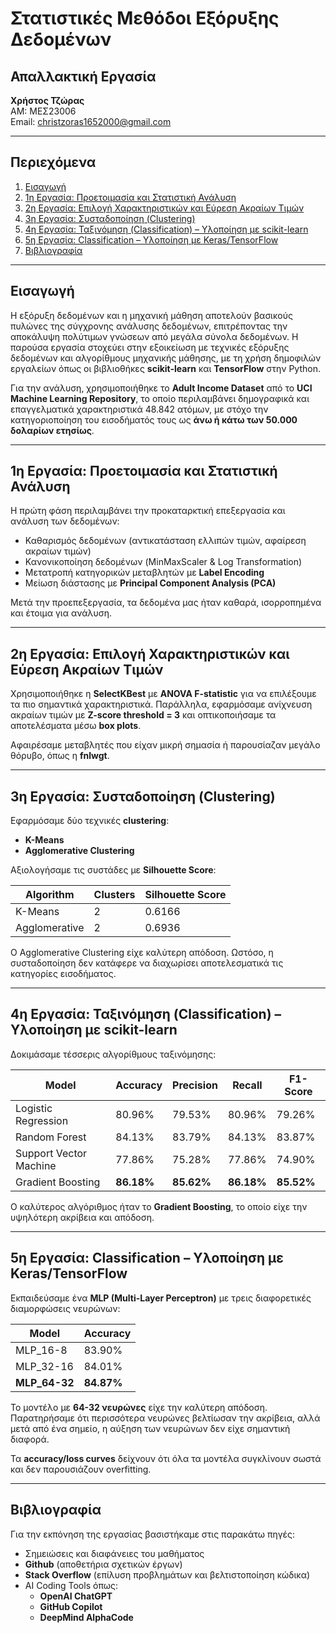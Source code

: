 # Στατιστικές Μεθόδοι Εξόρυξης Δεδομένων

## Απαλλακτική Εργασία

**Χρήστος Τζώρας**  
ΑΜ: ΜΕΣ23006  
Email: christzoras1652000@gmail.com  

---

## Περιεχόμενα

1. [Εισαγωγή](#εισαγωγή)
2. [1η Εργασία: Προετοιμασία και Στατιστική Ανάλυση](#1η-εργασία-προετοιμασία-και-στατιστική-ανάλυση)
3. [2η Εργασία: Επιλογή Χαρακτηριστικών και Εύρεση Ακραίων Τιμών](#2η-εργασία-επιλογή-χαρακτηριστικών-και-εύρεση-ακραίων-τιμών)
4. [3η Εργασία: Συσταδοποίηση (Clustering)](#3η-εργασία-συσταδοποίηση-clustering)
5. [4η Εργασία: Ταξινόμηση (Classification) – Υλοποίηση με scikit-learn](#4η-εργασία-ταξινόμηση-classification-–-υλοποίηση-με-scikit-learn)
6. [5η Εργασία: Classification – Υλοποίηση με Keras/TensorFlow](#5η-εργασία-classification-–-υλοποίηση-με-kerastensorflow)
7. [Βιβλιογραφία](#βιβλιογραφία)

---

## Εισαγωγή

Η εξόρυξη δεδομένων και η μηχανική μάθηση αποτελούν βασικούς πυλώνες της σύγχρονης ανάλυσης δεδομένων, επιτρέποντας την αποκάλυψη πολύτιμων γνώσεων από μεγάλα σύνολα δεδομένων. Η παρούσα εργασία στοχεύει στην εξοικείωση με τεχνικές εξόρυξης δεδομένων και αλγορίθμους μηχανικής μάθησης, με τη χρήση δημοφιλών εργαλείων όπως οι βιβλιοθήκες **scikit-learn** και **TensorFlow** στην Python.

Για την ανάλυση, χρησιμοποιήθηκε το **Adult Income Dataset** από το **UCI Machine Learning Repository**, το οποίο περιλαμβάνει δημογραφικά και επαγγελματικά χαρακτηριστικά 48.842 ατόμων, με στόχο την κατηγοριοποίηση του εισοδήματός τους ως **άνω ή κάτω των 50.000 δολαρίων ετησίως**.

---

## 1η Εργασία: Προετοιμασία και Στατιστική Ανάλυση

Η πρώτη φάση περιλαμβάνει την προκαταρκτική επεξεργασία και ανάλυση των δεδομένων:

- Καθαρισμός δεδομένων (αντικατάσταση ελλιπών τιμών, αφαίρεση ακραίων τιμών)
- Κανονικοποίηση δεδομένων (MinMaxScaler & Log Transformation)
- Μετατροπή κατηγορικών μεταβλητών με **Label Encoding**
- Μείωση διάστασης με **Principal Component Analysis (PCA)**

Μετά την προεπεξεργασία, τα δεδομένα μας ήταν καθαρά, ισορροπημένα και έτοιμα για ανάλυση.

---

## 2η Εργασία: Επιλογή Χαρακτηριστικών και Εύρεση Ακραίων Τιμών

Χρησιμοποιήθηκε η **SelectKBest** με **ANOVA F-statistic** για να επιλέξουμε τα πιο σημαντικά χαρακτηριστικά. Παράλληλα, εφαρμόσαμε ανίχνευση ακραίων τιμών με **Z-score threshold = 3** και οπτικοποιήσαμε τα αποτελέσματα μέσω **box plots**. 

Αφαιρέσαμε μεταβλητές που είχαν μικρή σημασία ή παρουσίαζαν μεγάλο θόρυβο, όπως η **fnlwgt**.

---

## 3η Εργασία: Συσταδοποίηση (Clustering)

Εφαρμόσαμε δύο τεχνικές **clustering**:

- **K-Means**
- **Agglomerative Clustering**

Αξιολογήσαμε τις συστάδες με **Silhouette Score**:

| Algorithm     | Clusters | Silhouette Score |
|--------------|---------|----------------|
| K-Means      | 2       | 0.6166         |
| Agglomerative | 2       | 0.6936         |

Ο Agglomerative Clustering είχε καλύτερη απόδοση. Ωστόσο, η συσταδοποίηση δεν κατάφερε να διαχωρίσει αποτελεσματικά τις κατηγορίες εισοδήματος.

---

## 4η Εργασία: Ταξινόμηση (Classification) – Υλοποίηση με scikit-learn

Δοκιμάσαμε τέσσερις αλγορίθμους ταξινόμησης:

| Model                 | Accuracy | Precision | Recall | F1-Score |
|----------------------|----------|----------|--------|----------|
| Logistic Regression | 80.96%   | 79.53%   | 80.96% | 79.26%   |
| Random Forest       | 84.13%   | 83.79%   | 84.13% | 83.87%   |
| Support Vector Machine | 77.86% | 75.28% | 77.86% | 74.90% |
| Gradient Boosting   | **86.18%** | **85.62%** | **86.18%** | **85.52%** |

Ο καλύτερος αλγόριθμος ήταν το **Gradient Boosting**, το οποίο είχε την υψηλότερη ακρίβεια και απόδοση.

---

## 5η Εργασία: Classification – Υλοποίηση με Keras/TensorFlow

Εκπαιδεύσαμε ένα **MLP (Multi-Layer Perceptron)** με τρεις διαφορετικές διαμορφώσεις νευρώνων:

| Model       | Accuracy |
|------------|----------|
| MLP_16-8   | 83.90%   |
| MLP_32-16  | 84.01%   |
| **MLP_64-32** | **84.87%** |

Το μοντέλο με **64-32 νευρώνες** είχε την καλύτερη απόδοση. Παρατηρήσαμε ότι περισσότερα νευρώνες βελτίωσαν την ακρίβεια, αλλά μετά από ένα σημείο, η αύξηση των νευρώνων δεν είχε σημαντική διαφορά.

Τα **accuracy/loss curves** δείχνουν ότι όλα τα μοντέλα συγκλίνουν σωστά και δεν παρουσιάζουν overfitting.

---

## Βιβλιογραφία

Για την εκπόνηση της εργασίας βασιστήκαμε στις παρακάτω πηγές:

- Σημειώσεις και διαφάνειες του μαθήματος
- **Github** (αποθετήρια σχετικών έργων)
- **Stack Overflow** (επίλυση προβλημάτων και βελτιστοποίηση κώδικα)
- AI Coding Tools όπως:
  - **OpenAI ChatGPT**
  - **GitHub Copilot**
  - **DeepMind AlphaCode**
